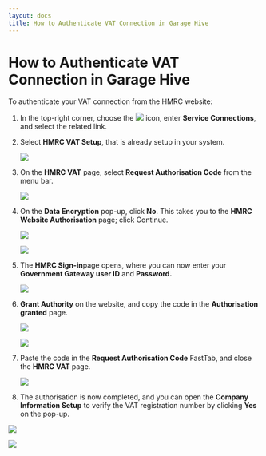 ```yaml
---
layout: docs
title: How to Authenticate VAT Connection in Garage Hive
---
```


# How to Authenticate VAT Connection in Garage Hive
To authenticate your VAT connection from the HMRC website:
1. In the top-right corner, choose the ![](media/search_icon.png) icon, enter **Service Connections**, and select the related link.
2. Select **HMRC VAT Setup**, that is already setup in your system.

   ![](media/garagehive-vat-connection-authentication1.png)

3. On the **HMRC VAT** page, select **Request Authorisation Code** from the menu bar. 

   ![](media/garagehive-vat-connection-authentication2.png)

4. On the **Data Encryption** pop-up, click **No**. This takes you to the **HMRC Website Authorisation** page; click Continue.

   ![](media/garagehive-vat-connection-authentication3.png)

   ![](media/garagehive-vat-connection-authentication4.png)

5. The **HMRC Sign-in**page opens, where you can now enter your **Government Gateway user ID** and **Password.**

   ![](media/garagehive-vat-connection-authentication5.png)

6. **Grant Authority** on the website, and copy the code in the **Authorisation granted** page.

   ![](media/garagehive-vat-connection-authentication6.png)

   ![](media/garagehive-vat-connection-authentication7.png)

7. Paste the code in the **Request Authorisation Code** FastTab, and close the **HMRC VAT** page.

   ![](media/garagehive-vat-connection-authentication8.png)

8. The authorisation is now completed, and you can open the **Company Information Setup** to verify the VAT registration number by clicking **Yes** on the pop-up.

  ![](media/garagehive-vat-connection-authentication9.png)

  ![](media/garagehive-vat-connection-authentication10.png)


